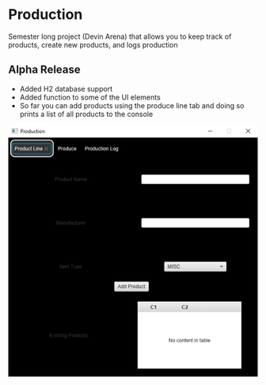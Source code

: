 # Production
Semester long project (Devin Arena) that allows you to keep track of products, create new products, and logs production

## Alpha Release
* Added H2 database support
* Added function to some of the UI elements
* So far you can add products using the produce line tab and doing so prints a list of all products to the console

![Example Image](exampleimage.png)
